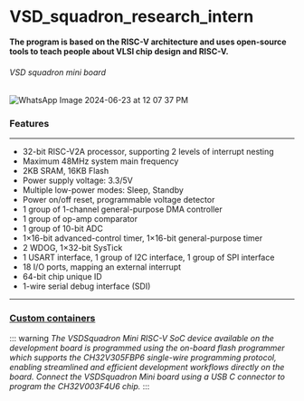 # VSD_squadron_research_intern
**The program is based on the RISC-V architecture and uses open-source tools to teach people about VLSI chip design and RISC-V.**

###### VSD squadron mini board

![WhatsApp Image 2024-06-23 at 12 07 37 PM](https://github.com/sakthispgs/VSDsquadronmini_intern/assets/157115078/eb05f13c-0acb-4d20-b5cd-9c287286f0ac)

### Features
___

+ 32-bit RISC-V2A processor, supporting 2 levels of interrupt nesting
+ Maximum 48MHz system main frequency
+ 2KB SRAM, 16KB Flash
+ Power supply voltage: 3.3/5V
+ Multiple low-power modes: Sleep, Standby
+ Power on/off reset, programmable voltage detector
+ 1 group of 1-channel general-purpose DMA controller
+ 1 group of op-amp comparator
+ 1 group of 10-bit ADC
+ 1×16-bit advanced-control timer, 1×16-bit general-purpose timer
+ 2 WDOG, 1×32-bit SysTick
+ 1 USART interface, 1 group of I2C interface, 1 group of SPI interface
+ 18 I/O ports, mapping an external interrupt
+ 64-bit chip unique ID
+ 1-wire serial debug interface (SDI)
---

### [Custom containers](https://github.com/markdown-it/markdown-it-container)

::: warning
*The VSDSquadron Mini RISC-V SoC device available on the development board is programmed using the on-board flash programmer which supports the CH32V305FBP6 single-wire programming protocol, enabling streamlined and efficient development workflows directly on the board. Connect the VSDSquadron Mini board using a USB C connector to program the CH32V003F4U6 chip.*
:::
